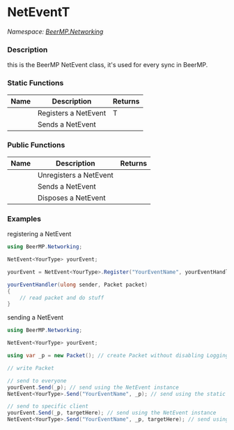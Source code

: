 # NetEvent<type>T</type>

*Namespace: [BeerMP.Networking](API/BeerMP/Networking.md)*

### Description

this is the BeerMP NetEvent class, it's used for every sync in BeerMP.

### Static Functions

| Name                   | Description          | Returns                          |
| ---------------------- | -------------------- | -------------------------------- |
| <method m="Register"/> | Registers a NetEvent | <class c=NetEvent><type>T</type> |
| <method m="Send"/>     | Sends a NetEvent     | <value v="void"/>                |

### Public Functions

| Name                     | Description            | Returns           |
| ------------------------ | ---------------------- | ----------------- |
| <method m="Unregister"/> | Unregisters a NetEvent | <value v="void"/> |
| <method m="Send"/>       | Sends a NetEvent       | <value v="void"/> |
| <method m="Dispose"/>    | Disposes a NetEvent    | <value v="void"/> |

### Examples

registering a NetEvent
```csharp
using BeerMP.Networking;

NetEvent<YourType> yourEvent;

yourEvent = NetEvent<YourType>.Register("YourEventName", yourEventHandler);

yourEventHandler(ulong sender, Packet packet)
{
    // read packet and do stuff
}
```

sending a NetEvent
```csharp
using BeerMP.Networking;

NetEvent<YourType> yourEvent;

using var _p = new Packet(); // create Packet without disabling Logging

// write Packet

// send to everyone
yourEvent.Send(_p); // send using the NetEvent instance
NetEvent<YourType>.Send("YourEventName", _p); // send using the static function

// send to specific client
yourEvent.Send(_p, targetHere); // send using the NetEvent instance
NetEvent<YourType>.Send("YourEventName", _p, targetHere); // send using the static function
```